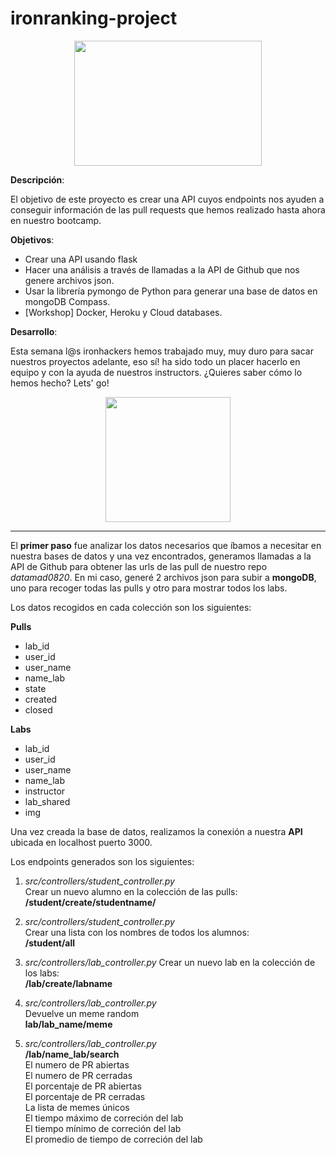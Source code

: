 # ironranking-project

<p align="center">
  <img width="300" height="200" img src="https://www.ironhack.com/assets/campus-image/madrid.jpg">
</p>

**Descripción**: 

El objetivo de este proyecto es crear una API cuyos endpoints nos ayuden a conseguir información de las pull requests que hemos realizado hasta ahora en nuestro bootcamp.

**Objetivos**: 

- Crear una API usando flask
- Hacer una análisis a través de llamadas a la API de Github que nos genere archivos json.
- Usar la librería pymongo de Python para generar una base de datos en mongoDB Compass.
- [Workshop] Docker, Heroku y Cloud databases.

**Desarrollo**:

Esta semana l@s ironhackers hemos trabajado muy, muy duro para sacar nuestros proyectos adelante, eso sí! ha sido todo un placer hacerlo en equipo y con la ayuda de nuestros instructors. ¿Quieres saber cómo lo hemos hecho? Lets' go! 

<p align="center">
  <img width="200" height="200"src="https://scontent-mad1-1.xx.fbcdn.net/v/t1.0-9/19511188_1882197358685727_2309459635894965835_n.png?_nc_cat=109&_nc_sid=85a577&_nc_ohc=c8K9CyXEBgMAX85ICq1&_nc_ht=scontent-mad1-1.xx&oh=beea34a8e5d888d3eb05ee382b191cf7&oe=5F9169E0">
</p>

--------------

El **primer paso** fue analizar los datos necesarios que íbamos a necesitar en nuestra bases de datos y una vez encontrados, generamos llamadas a la API de Github para obtener las urls de las pull de nuestro repo *datamad0820*. En mi caso, generé 2 archivos json para subir a **mongoDB**, uno para recoger todas las pulls y otro para mostrar todos los labs. 

Los datos recogidos en cada colección son los siguientes:

**Pulls**
- lab_id
- user_id
- user_name
- name_lab
- state
- created
- closed

**Labs**
- lab_id
- user_id
- user_name
- name_lab
- instructor
- lab_shared
- img

Una vez creada la base de datos, realizamos la conexión a nuestra **API** ubicada en localhost puerto 3000.

Los endpoints generados son los siguientes:

1. *src/controllers/student_controller.py*\
Crear un nuevo alumno en la colección de las pulls:\
**/student/create/studentname/**

2. *src/controllers/student_controller.py*\
Crear una lista con los nombres de todos los alumnos:\
**/student/all**

3. *src/controllers/lab_controller.py*
Crear un nuevo lab en la colección de los labs:\
**/lab/create/labname**

4. *src/controllers/lab_controller.py*\
Devuelve un meme random\
**lab/lab_name/meme**

5. *src/controllers/lab_controller.py*\
**/lab/name_lab/search**\
El numero de PR abiertas\
El numero de PR cerradas\
El porcentaje de PR abiertas\
El porcentaje de PR cerradas\
La lista de memes únicos\
El tiempo máximo de correción del lab\
El tiempo mínimo de correción del lab\
El promedio de tiempo de correción del lab








